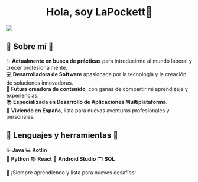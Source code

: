 <div align="center">
<h1 align="center">Hola, soy LaPockett👋</h1>
</div>
<img src="https://raw.githubusercontent.com/LaPockett/assets/refs/heads/main/banner.png?token=GHSAT0AAAAAAC5EG4LSCDTDL5ZGI4CSYRNUZ4BGYGA">


## 🌟 Sobre mí 🌟  

✨ **Actualmente en busca de prácticas** para introducirme al mundo laboral y crecer profesionalmente.  
💻 **Desarrolladora de Software** apasionada por la tecnología y la creación de soluciones innovadoras.  
🎥 **Futura creadora de contenido**, con ganas de compartir mi aprendizaje y experiencias.  
📚 **Especializada en Desarrollo de Aplicaciones Multiplataforma**.  
🏡 **Viviendo en España**, lista para nuevas aventuras profesionales y personales.  

## 🌟 Lenguajes y herramientas 🌟  

☕ **Java** 
💻 **Kotlin**  
🐍 **Python**
📚 **React**
👾 **Android Studio**
🗂️ **SQL**

🚀 ¡Siempre aprendiendo y lista para nuevos desafíos!
<br>
